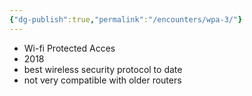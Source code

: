 ```yaml
---
{"dg-publish":true,"permalink":"/encounters/wpa-3/"}
---
```


- Wi-fi Protected Acces
- 2018
- best wireless security protocol to date
- not very compatible with older routers